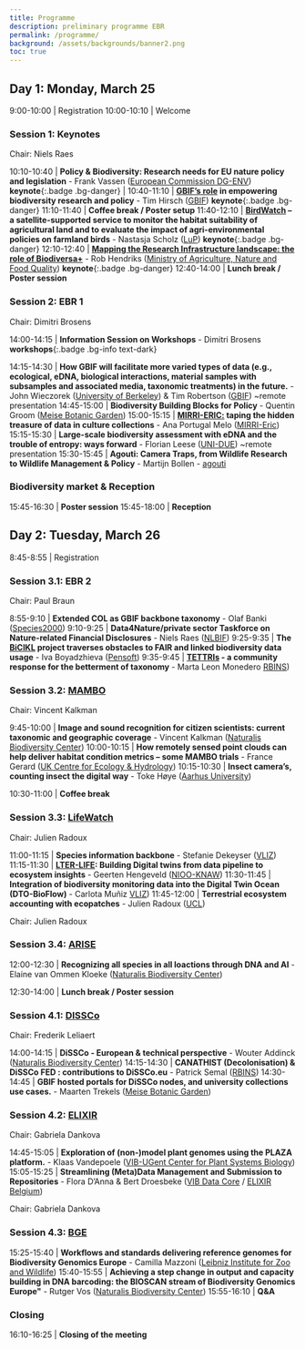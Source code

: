 ```yaml
---
title: Programme
description: preliminary programme EBR
permalink: /programme/
background: /assets/backgrounds/banner2.png
toc: true
---
```


<style>
  .table td:first-of-type {
    width: 20%;
  }
</style>

## Day 1: Monday, March 25

 9:00-10:00 | Registration
10:00-10:10 | Welcome

### Session 1: Keynotes

Chair: Niels Raes

10:10-10:40 | **Policy & Biodiversity: Research needs for EU nature policy and legislation** - Frank Vassen ([European Commission DG-ENV](https://environment.ec.europa.eu/index_en)) **keynote**{:.badge .bg-danger} |
10:40-11:10 | **[GBIF’s role](https://www.biodiversity.be/EBRIII/abstracts/#gbifs-role-in-empowering-biodiversity-research-and-policy) in empowering biodiversity research and policy** - Tim Hirsch ([GBIF](https://www.gbif.org)) **keynote**{:.badge .bg-danger}
11:10-11:40 | **Coffee break / Poster setup** <i class="fas fa-coffee"></i>
11:40-12:10 | **[BirdWatch](https://www.biodiversity.be/EBRIII/abstracts/#birdwatch--a-satellite-supported-service-to-monitor-the-habitat-suitability-of-agricultural-land-and-to-evaluate-the-impact-of-agri-environmental-policies-on-farmland-birds) – a satellite-supported service to monitor the habitat suitability of agricultural land and to evaluate the impact of agri-environmental policies on farmland birds** - Nastasja Scholz ([LuP](https://www.lup-umwelt.de/)) **keynote**{:.badge .bg-danger}
12:10-12:40 | **[Mapping the Research Infrastructure landscape: the role of Biodiversa+](https://www.biodiversity.be/EBRIII/abstracts/#mapping-ri-landscape-the-role-of-biodiversa)** - Rob Hendriks ([Ministry of Agriculture, Nature and Food Quality](https://www.government.nl/ministries/ministry-of-agriculture-nature-and-food-quality)) **keynote**{:.badge .bg-danger}
12:40-14:00 | **Lunch break / Poster session** <i class="fas fa-coffee"></i>

### Session 2: EBR 1

Chair: Dimitri Brosens

14:00-14:15 | **Information Session on Workshops** - Dimitri Brosens **workshops**{:.badge .bg-info text-dark}

14:15-14:30 | **How GBIF will facilitate more varied types of data (e.g., ecological, eDNA, biological interactions, material samples with subsamples and associated media, taxonomic treatments) in the future.** - John Wieczorek ([University of Berkeley](https://www.berkeley.edu/)) & Tim Robertson ([GBIF](https://www.gbif.org)) ~remote presentation
14:45-15:00 | **Biodiversity Building Blocks for Policy** - Quentin Groom ([Meise Botanic Garden](https://www.plantentuinmeise.be/en))
15:00-15:15 | **[MIRRI-ERIC:](https://www.biodiversity.be/EBRIII/abstracts/#unlocking-the-hidden-treasure-mirri-erics-role-in-facilitating-access-to-culture-collection-data) taping the hidden treasure of data in culture collections** - Ana Portugal Melo ([MIRRI-Eric](https://www.mirri.org/))
15:15-15:30 | **Large-scale biodiversity assessment with eDNA and the trouble of entropy: ways forward** - Florian Leese ([UNI-DUE](https://www.uni-due.de/)) ~remote presentation
15:30-15:45 | **Agouti: Camera Traps, from Wildlife Research to Wildlife Management & Policy** - Martijn Bollen - [agouti](https://www.agouti.eu/)


### Biodiversity market & Reception <i class="fa fa-coffee"></i>

15:45-16:30 | **Poster session** 
15:45-18:00 | **Reception**

## Day 2: Tuesday, March 26

 8:45-8:55 | Registration

### Session 3.1: EBR 2

Chair: Paul Braun

 8:55-9:10 | **Extended COL as GBIF backbone taxonomy** - Olaf Banki ([Species2000](https://species2000.org/home))
 9:10-9:25 | **Data4Nature/private sector Taskforce on Nature-related Financial Disclosures** - Niels Raes ([NLBIF](https://www.nlbif.nl/))
 9:25-9:35 | **The [BiCIKL](https://www.biodiversity.be/EBRIII/abstracts/#lyubomir-penev-iva-boyadzhieva-and-the-bicikl-consortium) project traverses obstacles to FAIR and linked biodiversity data usage** - Iva Boyadzhieva ([Pensoft](https://pensoft.net/))
 9:35-9:45 | **[TETTRIs](https://www.biodiversity.be/EBRIII/abstracts/#the-bicikl-project-traverses-obstacles-to-fair-and-linked-biodiversity-data-usage) - a community response for the betterment of taxonomy** -  Marta Leon Monedero [RBINS](https://www.naturalsciences.be))

### Session 3.2: [MAMBO](https://www.mambo-project.eu/)

Chair: Vincent Kalkman

 9:45-10:00 | **Image and sound recognition for citizen scientists: current taxonomic and geographic coverage** - Vincent Kalkman ([Naturalis Biodiversity Center](https://www.naturalis.nl/en/modern-approaches-to-monitoring-of-biodiversity-mambo))
10:00-10:15 | **How remotely sensed point clouds can help deliver habitat condition metrics – some MAMBO trials** - France Gerard ([UK Centre for Ecology & Hydrology](https://www.ceh.ac.uk/))
10:15-10:30 | **Insect camera’s, counting insect the digital way** - Toke Høye ([Aarhus University](https://international.au.dk/))

10:30-11:00 | **Coffee break** <i class="fas fa-coffee"></i>

### Session 3.3: [LifeWatch](https://www.lifewatch.eu)

Chair: Julien Radoux

11:00-11:15 | **Species information backbone** - Stefanie Dekeyser ([VLIZ](www.vliz.be))
11:15-11:30 | **[LTER-LIFE](https://www.biodiversity.be/EBRIII/abstracts/#building-digital-twins-from-data-pipeline-to-ecosystem-insights): Building Digital twins from data pipeline to ecosystem insights** - Geerten Hengeveld ([NIOO-KNAW](https://nioo.knaw.nl/en))
11:30-11:45 | **Integration of biodiversity monitoring data into the Digital Twin Ocean (DTO-BioFlow)** -  Carlota Muñiz [VLIZ](https://www.vliz.be))
11:45-12:00 | **Terrestrial ecosystem accounting with ecopatches** - Julien Radoux ([UCL](https://uclouvain.be/en/index.html))

Chair: Julien Radoux

### Session 3.4: [ARISE](https://www.arise-biodiversity.nl/)

12:00-12:30 | **Recognizing all species in all loactions through DNA and AI** - Elaine van Ommen Kloeke ([Naturalis Biodiversity Center](https://www.naturalis.nl/en/science/arise-knowing-nature-in-the-netherlands))

12:30-14:00 | **Lunch break / Poster session** <i class="fas fa-coffee"></i>

### Session 4.1: [DISSCo](https://www.dissco.eu/)

Chair: Frederik Leliaert

14:00-14:15 | **DiSSCo - European & technical perspective** - Wouter Addinck ([Naturalis Biodiversity Center](https://www.naturalis.nl/en/science/dissco))
14:15-14:30 | **CANATHIST (Decolonisation) & DiSSCo FED : contributions to DiSSCo.eu** - Patrick Semal ([RBINS](https://www.naturalsciences.be))
14:30-14:45 | **GBIF hosted portals for DiSSCo nodes, and university collections use cases.** - Maarten Trekels ([Meise Botanic Garden](https://www.plantentuinmeise.be/en))

### Session 4.2: [ELIXIR](https://elixir-europe.org/)

Chair: Gabriela Dankova

14:45-15:05 | **Exploration of (non-)model plant genomes using the PLAZA platform.** - Klaas Vandepoele ([VIB-UGent Center for Plant Systems Biology](https://vib.be/en/research-and-impact/research-centers/center-plant-systems-biology#/))
15:05-15:25 | **Streamlining (Meta)Data Management and Submission to Repositories** - Flora D’Anna & Bert Droesbeke ([VIB Data Core](https://datacore.sites.vib.be/en) / [ELIXIR Belgium](https://www.elixir-belgium.org/))

Chair: Gabriela Dankova

### Session 4.3: [BGE](https://biodiversitygenomics.eu/)

15:25-15:40 | **Workflows and standards delivering reference genomes for Biodiversity Genomics Europe** - Camilla Mazzoni ([Leibniz Institute for Zoo and Wildlife](https://www.izw-berlin.de/en/home.html))
15:40-15:55 | **Achieving a step change in output and capacity building in DNA barcoding: the BIOSCAN stream of Biodiversity Genomics Europe"** - Rutger Vos ([Naturalis Biodiversity Center](https://www.naturalis.nl/biodiversity-genomics-europe-bge))
15:55-16:10 | **Q&A** 

### Closing

16:10-16:25 | **Closing of the meeting**
